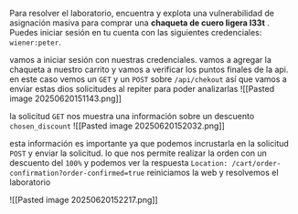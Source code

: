 Para resolver el laboratorio, encuentra y explota una vulnerabilidad de asignación masiva para comprar una **chaqueta de cuero ligera l33t** . Puedes iniciar sesión en tu cuenta con las siguientes credenciales: `wiener:peter`.

vamos a iniciar sesión con nuestras credenciales. vamos a agregar la chaqueta a nuestro carrito y vamos a verificar los puntos finales de la api. en este caso vemos un `GET` y un  `POST` sobre `/api/chekout` así que vamos a enviar estas dios solicitudes al repiter para poder analizarlas
![[Pasted image 20250620151143.png]]

la solicitud `GET` nos muestra una información sobre un descuento `chosen_discount`
![[Pasted image 20250620152032.png]]

esta información es importante ya que podemos incrustarla en la solicitud `POST` y enviar la solicitud. lo que nos permite realizar la orden con un descuento del `100%` y podemos ver la respuesta `Location: /cart/order-confirmation?order-confirmed=true` reiniciamos la web y resolvemos el laboratorio 

![[Pasted image 20250620152217.png]]

